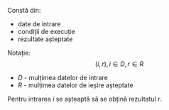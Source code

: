 Constă din:
- date de intrare
- condiții de execuție
- rezultate așteptate

Notație:
$$
(i,r),i\in D,r\in R
$$
- $D$ - mulțimea datelor de intrare
- $R$ - mulțimea datelor de ieșire așteptate

Pentru intrarea $i$ se așteaptă să se obțină rezultatul $r$.